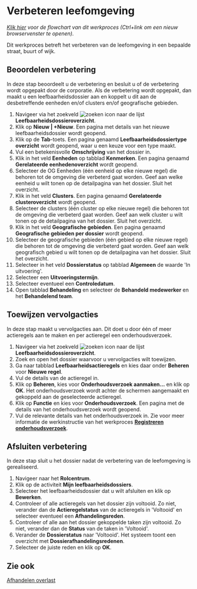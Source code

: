 # Verbeteren leefomgeving

*[Klik hier](https://cegeka-dsabestpracticeprocessen.mavimcloud.com//Portal/code?id=2c2&view=Chart&maximize=true) voor de flowchart van dit werkproces (Ctrl+link om een nieuw browservenster te openen).*

Dit werkproces betreft het verbeteren van de leefomgeving in een bepaalde straat, buurt of wijk. 

## Beoordelen verbetering 

In deze stap beoordeelt u de verbetering en besluit u of de verbetering wordt opgepakt door de corporatie. Als de verbetering wordt opgepakt, dan maakt u een leefbaarheidsdossier aan en koppelt u dit aan de desbetreffende eenheden en/of clusters en/of geografische gebieden. 

1. Navigeer via het zoekveld ![zoeken icon](/assets/images/zoeken.png "zoeken icon") naar de lijst **Leefbaarheidsdossieroverzicht**. 
2. Klik op **Nieuw | +Nieuw**. Een pagina met details van het nieuwe leefbaarheidsdossier wordt geopend. 
3. Klik op de **Tab**-toets. Een pagina genaamd **Leefbaarheidsdossiertype overzicht** wordt geopend, waar u een keuze voor een type maakt.
4. Vul een betekenisvolle **Omschrijving** van het dossier in. 
5. Klik in het veld **Eenheden** op tabblad **Kenmerken**. Een pagina genaamd **Gerelateerde eenhedenoverzicht** wordt geopend. 
6. Selecteer de OG Eenheden (één eenheid op elke nieuwe regel) die behoren tot de omgeving die verbeterd gaat worden. Geef aan welke eenheid u wilt tonen op de detailpagina van het dossier. Sluit het overzicht. 
7. Klik in het veld **Clusters**. Een pagina genaamd **Gerelateerde clusteroverzicht** wordt geopend. 
8. Selecteer de clusters (één cluster op elke nieuwe regel) die behoren tot de omgeving die verbeterd gaat worden. Geef aan welk cluster u wilt tonen op de detailpagina van het dossier. Sluit het overzicht. 
9. Klik in het veld **Geografische gebieden**. Een pagina genaamd **Geografische gebieden per dossier** wordt geopend. 
10. Selecteer de geografische gebieden (één gebied op elke nieuwe regel) die behoren tot de omgeving die verbeterd gaat worden. Geef aan welk geografisch gebied u wilt tonen op de detailpagina van het dossier. Sluit het overzicht. 
11. Selecteer in het veld **Dossierstatus** op tabblad **Algemeen** de waarde 'In uitvoering'.
12. Selecteer een **Uitvoeringstermijn**. 
13. Selecteer eventueel een **Controledatum**.  
14. Open tabblad **Behandeling** en selecteer de **Behandeld medewerker** en het **Behandelend team**. 

## Toewijzen vervolgacties 

In deze stap maakt u vervolgacties aan. Dit doet u door één of meer actieregels aan te maken en per actieregel een onderhoudsverzoek. 

1. Navigeer via het zoekveld ![zoeken icon](/assets/images/zoeken.png "zoeken icon") naar de lijst **Leefbaarheidsdossieroverzicht**. 
2. Zoek en open het dossier waarvoor u vervolgacties wilt toewijzen. 
3. Ga naar tabblad **Leefbaarheidsactieregels** en kies daar onder **Beheren** voor **Nieuwe regel**. 
5. Vul de details van de actieregel in. 
6. Klik op **Beheren**, kies voor **Onderhoudsverzoek aanmaken...** en klik op **OK**. Het onderhoudsverzoek wordt achter de schermen aangemaakt en gekoppeld aan de geselecteerde actieregel. 
7. Klik op **Functie** en kies voor **Onderhoudsverzoek**. Een pagina met de details van het onderhoudsverzoek wordt geopend. 
8. Vul de relevante details van het onderhoudsverzoek in. Zie voor meer informatie de werkinstructie van het werkproces **[Registreren onderhoudsverzoek](../../../onderhouden/onderhoud/registreren-onderhoudsverzoek/)**.

## Afsluiten verbetering

In deze stap sluit u het dossier nadat de verbetering van de leefomgeving is gerealiseerd. 

1. Navigeer naar het **Rolcentrum**.
2. Klik op de activiteit **Mijn leefbaarheidsdossiers**.
3. Selecteer het leefbaarheidsdossier dat u wilt afsluiten en klik op **Bewerken**. 
4. Controleer of alle actieregels van het dossier zijn voltooid. Zo niet, verander dan de **Actieregelstatus** van de actieregels in 'Voltooid' en selecteer eventueel een **Afhandelingsreden**.  
5. Controleer of alle aan het dossier gekoppelde taken zijn voltooid. Zo niet, verander dan de **Status** van de taken in 'Voltooid'. 
6. Verander de **Dossierstatus** naar 'Voltooid'. Het systeem toont een overzicht met **Dossierafhandelingsredenen**. 
7. Selecteer de juiste reden en klik op **OK**. 

## Zie ook

[Afhandelen overlast](../afhandelen-overlast/)  
